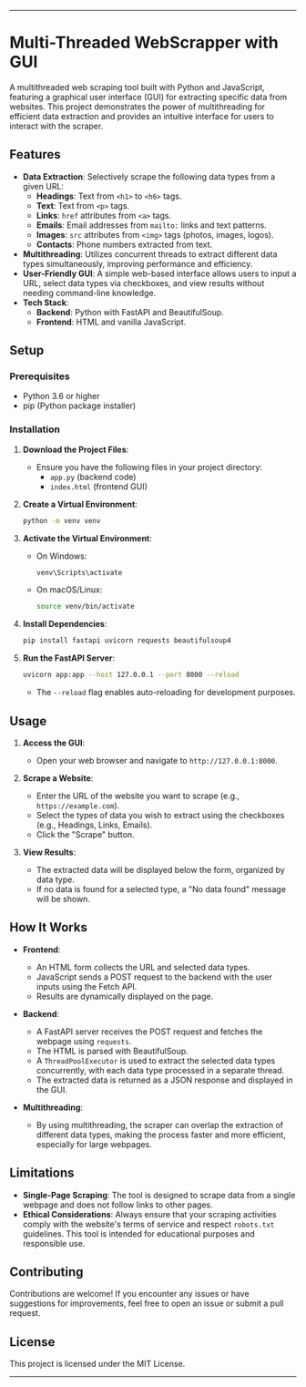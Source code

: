 
---

# Multi-Threaded WebScrapper with GUI

A multithreaded web scraping tool built with Python and JavaScript, featuring a graphical user interface (GUI) for extracting specific data from websites. This project demonstrates the power of multithreading for efficient data extraction and provides an intuitive interface for users to interact with the scraper.

## Features

- **Data Extraction**: Selectively scrape the following data types from a given URL:
  - **Headings**: Text from `<h1>` to `<h6>` tags.
  - **Text**: Text from `<p>` tags.
  - **Links**: `href` attributes from `<a>` tags.
  - **Emails**: Email addresses from `mailto:` links and text patterns.
  - **Images**: `src` attributes from `<img>` tags (photos, images, logos).
  - **Contacts**: Phone numbers extracted from text.
- **Multithreading**: Utilizes concurrent threads to extract different data types simultaneously, improving performance and efficiency.
- **User-Friendly GUI**: A simple web-based interface allows users to input a URL, select data types via checkboxes, and view results without needing command-line knowledge.
- **Tech Stack**: 
  - **Backend**: Python with FastAPI and BeautifulSoup.
  - **Frontend**: HTML and vanilla JavaScript.

## Setup

### Prerequisites

- Python 3.6 or higher
- pip (Python package installer)

### Installation

1. **Download the Project Files**: 
   - Ensure you have the following files in your project directory:
     - `app.py` (backend code)
     - `index.html` (frontend GUI)

2. **Create a Virtual Environment**:
   ```bash
   python -m venv venv
   ```

3. **Activate the Virtual Environment**:
   - On Windows:
     ```bash
     venv\Scripts\activate
     ```
   - On macOS/Linux:
     ```bash
     source venv/bin/activate
     ```

4. **Install Dependencies**:
   ```bash
   pip install fastapi uvicorn requests beautifulsoup4
   ```

5. **Run the FastAPI Server**:
   ```bash
   uvicorn app:app --host 127.0.0.1 --port 8000 --reload
   ```
   - The `--reload` flag enables auto-reloading for development purposes.

## Usage

1. **Access the GUI**:
   - Open your web browser and navigate to `http://127.0.0.1:8000`.

2. **Scrape a Website**:
   - Enter the URL of the website you want to scrape (e.g., `https://example.com`).
   - Select the types of data you wish to extract using the checkboxes (e.g., Headings, Links, Emails).
   - Click the "Scrape" button.

3. **View Results**:
   - The extracted data will be displayed below the form, organized by data type.
   - If no data is found for a selected type, a "No data found" message will be shown.

## How It Works

- **Frontend**: 
  - An HTML form collects the URL and selected data types.
  - JavaScript sends a POST request to the backend with the user inputs using the Fetch API.
  - Results are dynamically displayed on the page.

- **Backend**:
  - A FastAPI server receives the POST request and fetches the webpage using `requests`.
  - The HTML is parsed with BeautifulSoup.
  - A `ThreadPoolExecutor` is used to extract the selected data types concurrently, with each data type processed in a separate thread.
  - The extracted data is returned as a JSON response and displayed in the GUI.

- **Multithreading**:
  - By using multithreading, the scraper can overlap the extraction of different data types, making the process faster and more efficient, especially for large webpages.

## Limitations

- **Single-Page Scraping**: The tool is designed to scrape data from a single webpage and does not follow links to other pages.
- **Ethical Considerations**: Always ensure that your scraping activities comply with the website's terms of service and respect `robots.txt` guidelines. This tool is intended for educational purposes and responsible use.

## Contributing

Contributions are welcome! If you encounter any issues or have suggestions for improvements, feel free to open an issue or submit a pull request.

## License

This project is licensed under the MIT License.

---
